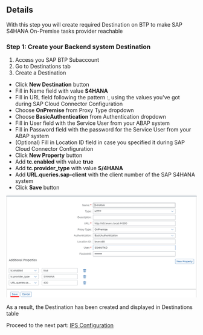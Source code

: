 ## Details

With this step you will create required Destination on BTP to make SAP S4HANA On-Premise tasks provider reachable


### Step 1: Create your Backend system Destination 

1. Access you SAP BTP Subaccount
2. Go to Destinations tab
3. Create a Destination

- Click **New Destination** button
- Fill in Name field with value **S4HANA**
- Fill in URL field following the pattern <Virtual Host>:<Virtual Port>, using the values you've got during SAP Cloud Connector Configuration
- Choose **OnPremise** from Proxy Type dropdown
- Choose **BasicAuthentication** from Authentication dropdown
- Fill in User field with the Service User from your ABAP system
- Fill in Password field with the password for the Service User from your ABAP system
- (Optional) Fill in Location ID field in case you specified it during SAP Cloud Connector Configuration
- Click **New Property** button
- Add **tc.enabled** with value **true**
- Add **tc.provider_type** with value **S/4HANA**
- Add **URL.queries.sap-client** with the client number of the SAP S4HANA system
- Click **Save** button

![Destination](./Images/1.3.1.png "Destination")

As a result, the Destination has been created and displayed in Destinations table


Proceed to the next part: [IPS Configuration](https://github.com/Sereg20/Task_Center/blob/master/IPS_config/README.md)
